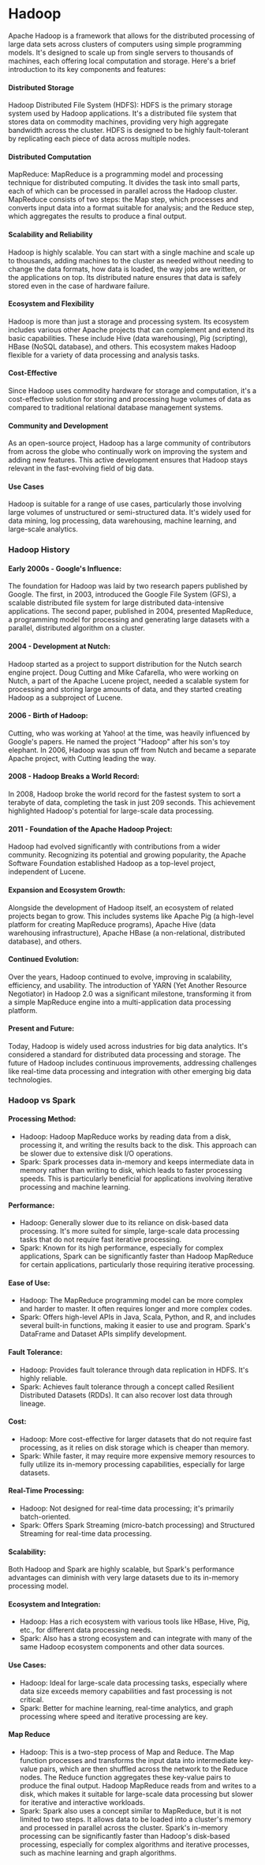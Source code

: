 # Hadoop

Apache Hadoop is a framework that allows for the distributed processing of large data sets across clusters of computers using simple programming models. It's designed to scale up from single servers to thousands of machines, each offering local computation and storage. Here's a brief introduction to its key components and features:

#### Distributed Storage
Hadoop Distributed File System (HDFS): HDFS is the primary storage system used by Hadoop applications. It's a distributed file system that stores data on commodity machines, providing very high aggregate bandwidth across the cluster. HDFS is designed to be highly fault-tolerant by replicating each piece of data across multiple nodes.
#### Distributed Computation 
MapReduce: MapReduce is a programming model and processing technique for distributed computing. It divides the task into small parts, each of which can be processed in parallel across the Hadoop cluster. MapReduce consists of two steps: the Map step, which processes and converts input data into a format suitable for analysis; and the Reduce step, which aggregates the results to produce a final output.
#### Scalability and Reliability
Hadoop is highly scalable. You can start with a single machine and scale up to thousands, adding machines to the cluster as needed without needing to change the data formats, how data is loaded, the way jobs are written, or the applications on top. Its distributed nature ensures that data is safely stored even in the case of hardware failure.
#### Ecosystem and Flexibility
Hadoop is more than just a storage and processing system. Its ecosystem includes various other Apache projects that can complement and extend its basic capabilities. These include Hive (data warehousing), Pig (scripting), HBase (NoSQL database), and others. This ecosystem makes Hadoop flexible for a variety of data processing and analysis tasks.
#### Cost-Effective
Since Hadoop uses commodity hardware for storage and computation, it's a cost-effective solution for storing and processing huge volumes of data as compared to traditional relational database management systems.
#### Community and Development
As an open-source project, Hadoop has a large community of contributors from across the globe who continually work on improving the system and adding new features. This active development ensures that Hadoop stays relevant in the fast-evolving field of big data.
#### Use Cases
Hadoop is suitable for a range of use cases, particularly those involving large volumes of unstructured or semi-structured data. It's widely used for data mining, log processing, data warehousing, machine learning, and large-scale analytics.


### Hadoop History

#### Early 2000s - Google's Influence: 
The foundation for Hadoop was laid by two research papers published by Google. The first, in 2003, introduced the Google File System (GFS), a scalable distributed file system for large distributed data-intensive applications. The second paper, published in 2004, presented MapReduce, a programming model for processing and generating large datasets with a parallel, distributed algorithm on a cluster.
#### 2004 - Development at Nutch:
Hadoop started as a project to support distribution for the Nutch search engine project. Doug Cutting and Mike Cafarella, who were working on Nutch, a part of the Apache Lucene project, needed a scalable system for processing and storing large amounts of data, and they started creating Hadoop as a subproject of Lucene.
#### 2006 - Birth of Hadoop: 
Cutting, who was working at Yahoo! at the time, was heavily influenced by Google's papers. He named the project "Hadoop" after his son's toy elephant. In 2006, Hadoop was spun off from Nutch and became a separate Apache project, with Cutting leading the way.
#### 2008 - Hadoop Breaks a World Record: 
In 2008, Hadoop broke the world record for the fastest system to sort a terabyte of data, completing the task in just 209 seconds. This achievement highlighted Hadoop's potential for large-scale data processing.
#### 2011 - Foundation of the Apache Hadoop Project: 
Hadoop had evolved significantly with contributions from a wider community. Recognizing its potential and growing popularity, the Apache Software Foundation established Hadoop as a top-level project, independent of Lucene.
#### Expansion and Ecosystem Growth: 
Alongside the development of Hadoop itself, an ecosystem of related projects began to grow. This includes systems like Apache Pig (a high-level platform for creating MapReduce programs), Apache Hive (data warehousing infrastructure), Apache HBase (a non-relational, distributed database), and others.
#### Continued Evolution: 
Over the years, Hadoop continued to evolve, improving in scalability, efficiency, and usability. The introduction of YARN (Yet Another Resource Negotiator) in Hadoop 2.0 was a significant milestone, transforming it from a simple MapReduce engine into a multi-application data processing platform.
#### Present and Future: 
Today, Hadoop is widely used across industries for big data analytics. It's considered a standard for distributed data processing and storage. The future of Hadoop includes continuous improvements, addressing challenges like real-time data processing and integration with other emerging big data technologies.


### Hadoop vs Spark

#### Processing Method:

- Hadoop: Hadoop MapReduce works by reading data from a disk, processing it, and writing the results back to the disk. This approach can be slower due to extensive disk I/O operations.
- Spark: Spark processes data in-memory and keeps intermediate data in memory rather than writing to disk, which leads to faster processing speeds. This is particularly beneficial for applications involving iterative processing and machine learning.

#### Performance:

- Hadoop: Generally slower due to its reliance on disk-based data processing. It's more suited for simple, large-scale data processing tasks that do not require fast iterative processing.
- Spark: Known for its high performance, especially for complex applications, Spark can be significantly faster than Hadoop MapReduce for certain applications, particularly those requiring iterative processing.

#### Ease of Use:

- Hadoop: The MapReduce programming model can be more complex and harder to master. It often requires longer and more complex codes.
- Spark: Offers high-level APIs in Java, Scala, Python, and R, and includes several built-in functions, making it easier to use and program. Spark's DataFrame and Dataset APIs simplify development.

#### Fault Tolerance:

- Hadoop: Provides fault tolerance through data replication in HDFS. It's highly reliable.
- Spark: Achieves fault tolerance through a concept called Resilient Distributed Datasets (RDDs). It can also recover lost data through lineage.

#### Cost:
- Hadoop: More cost-effective for larger datasets that do not require fast processing, as it relies on disk storage which is cheaper than memory.
- Spark: While faster, it may require more expensive memory resources to fully utilize its in-memory processing capabilities, especially for large datasets.

#### Real-Time Processing:

- Hadoop: Not designed for real-time data processing; it's primarily batch-oriented.
- Spark: Offers Spark Streaming (micro-batch processing) and Structured Streaming for real-time data processing.

#### Scalability:
Both Hadoop and Spark are highly scalable, but Spark's performance advantages can diminish with very large datasets due to its in-memory processing model.

#### Ecosystem and Integration:

- Hadoop: Has a rich ecosystem with various tools like HBase, Hive, Pig, etc., for different data processing needs.
- Spark: Also has a strong ecosystem and can integrate with many of the same Hadoop ecosystem components and other data sources.

#### Use Cases:
- Hadoop: Ideal for large-scale data processing tasks, especially where data size exceeds memory capabilities and fast processing is not critical.
- Spark: Better for machine learning, real-time analytics, and graph processing where speed and iterative processing are key.

#### Map Reduce
- Hadoop: This is a two-step process of Map and Reduce. The Map function processes and transforms the input data into intermediate key-value pairs, which are then shuffled across the network to the Reduce nodes. The Reduce function aggregates these key-value pairs to produce the final output. Hadoop MapReduce reads from and writes to a disk, which makes it suitable for large-scale data processing but slower for iterative and interactive workloads.
- Spark: Spark also uses a concept similar to MapReduce, but it is not limited to two steps. It allows data to be loaded into a cluster's memory and processed in parallel across the cluster. Spark's in-memory processing can be significantly faster than Hadoop's disk-based processing, especially for complex algorithms and iterative processes, such as machine learning and graph algorithms.


